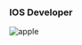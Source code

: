 ### IOS Developer 
![apple](https://github.com/Ozgundogus/ozgundogus/assets/43118369/a0403075-3284-4cb8-8397-8ffba315568a)

<!--
**Ozgundogus/ozgundogus** is a ✨ _special_ ✨ repository because its `README.md` (this file) appears on your GitHub profile.

Here are some ideas to get you started:

- 🔭 I’m currently working on ...
- 🌱 I’m currently learning ...
- 👯 I’m looking to collaborate on ...
- 🤔 I’m looking for help with ...
- 💬 Ask me about ...
- 📫 How to reach me: ...
- 😄 Pronouns: ...
- ⚡ Fun fact: ...
-->
